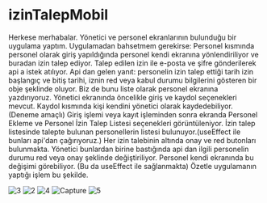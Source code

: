 # izinTalepMobil

Herkese merhabalar. Yönetici ve personel ekranlarının bulunduğu bir uygulama yaptım. Uygulamadan bahsetmem gerekirse:
Personel kısmında personel olarak giriş yapıldığında personel kendi ekranına yönlendiriliyor
ve buradan izin talep ediyor. Talep edilen izin ile e-posta ve şifre gönderilerek api a istek atılıyor. 
Api dan gelen yanıt: personelin izin talep ettiği tarih izin başlangıç ve bitiş tarihi, iznin red veya kabul durumu bilgilerini
gösteren bir obje şeklinde oluyor. Biz de bunu liste olarak personel ekranına yazdırıyoruz.
Yönetici ekranında öncelikle giriş ve kaydol seçenekleri mevcut. Kaydol kısmında kişi kendini yönetici olarak kaydedebiliyor.(Deneme amaçlı)
Giriş işlemi veya kayıt işleminden sonra ekranda Personel Ekleme ve Personel İzin Talep Listesi seçenekleri görüntüleniyor.
İzin talep listesinde talepte bulunan personellerin listesi bulunuyor.(useEffect ile bunları api'dan çağırıyoruz.)
 Her izin talebinin altında onay ve red butonları bulunmakta. Yönetici bunlardan birine bastığında api dan ilgili personelin durumu red veya onay şeklinde değiştiriliyor.
Personel kendi ekranında bu değişimi görebiliyor. (Bu da useEffect ile sağlanmakta)
Özetle uygulamanın yaptığı işlem bu şekilde.

![3](https://user-images.githubusercontent.com/72627004/107119818-0ea75900-689b-11eb-88c2-e6c635e0a143.JPG)   ![2](https://user-images.githubusercontent.com/72627004/107119823-12d37680-689b-11eb-8ab0-8d44f602f625.JPG)   ![4](https://user-images.githubusercontent.com/72627004/107119820-11a24980-689b-11eb-9590-972786078151.JPG)   ![Capture](https://user-images.githubusercontent.com/72627004/107119822-123ae000-689b-11eb-89f1-a4d92bc111b7.JPG) ![5](https://user-images.githubusercontent.com/72627004/107119913-9beaad80-689b-11eb-9932-69adc5b21e8c.JPG)





